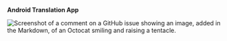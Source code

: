 **Android Translation App**

![Screenshot of a comment on a GitHub issue showing an image, added in the Markdown, of an Octocat smiling and raising a tentacle.](https://t3.ftcdn.net/jpg/04/36/43/12/360_F_436431209_IrKCuIPj2FubrYDZpYLZPZxDShsqSrwa.jpg)
